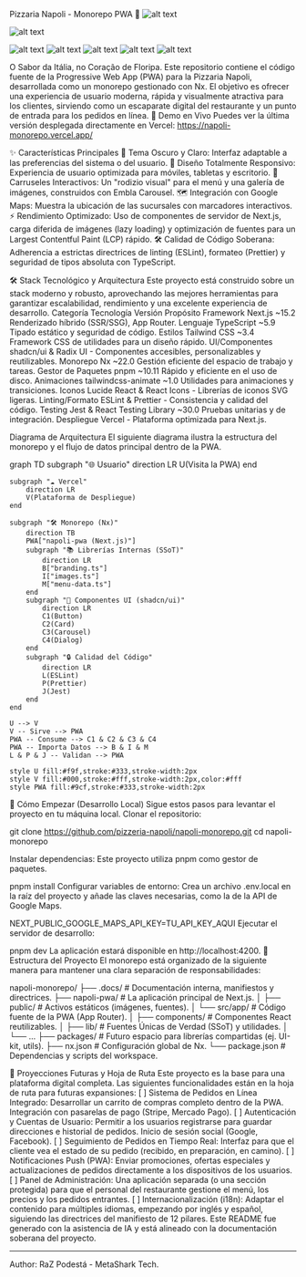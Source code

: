 Pizzaria Napoli - Monorepo PWA 🍕
![alt text](https://vercel.com/button)
<!-- Reemplaza con tu URL de Vercel cuando esté lista -->
![alt text](https://img.shields.io/badge/License-MIT-yellow.svg)

![alt text](https://img.shields.io/badge/PRs-welcome-brightgreen.svg)
![alt text](https://img.shields.io/badge/Next.js-15.2-black?logo=next.js)
![alt text](https://img.shields.io/badge/TypeScript-5.9-blue?logo=typescript)
![alt text](https://img.shields.io/badge/Tailwind_CSS-3.4-38B2AC?logo=tailwind-css)
![alt text](https://img.shields.io/badge/Nx-22.0-blue?logo=nx)

O Sabor da Itália, no Coração de Floripa.
Este repositorio contiene el código fuente de la Progressive Web App (PWA) para la Pizzaria Napoli, desarrollada como un monorepo gestionado con Nx. El objetivo es ofrecer una experiencia de usuario moderna, rápida y visualmente atractiva para los clientes, sirviendo como un escaparate digital del restaurante y un punto de entrada para los pedidos en línea.
🚀 Demo en Vivo
Puedes ver la última versión desplegada directamente en Vercel:
https://napoli-monorepo.vercel.app/

✨ Características Principales
🎨 Tema Oscuro y Claro: Interfaz adaptable a las preferencias del sistema o del usuario.
📱 Diseño Totalmente Responsivo: Experiencia de usuario optimizada para móviles, tabletas y escritorio.
🎠 Carruseles Interactivos: Un "rodizio visual" para el menú y una galería de imágenes, construidos con Embla Carousel.
🗺️ Integración con Google Maps: Muestra la ubicación de las sucursales con marcadores interactivos.
⚡ Rendimiento Optimizado: Uso de componentes de servidor de Next.js, carga diferida de imágenes (lazy loading) y optimización de fuentes para un Largest Contentful Paint (LCP) rápido.
🛠️ Calidad de Código Soberana: Adherencia a estrictas directrices de linting (ESLint), formateo (Prettier) y seguridad de tipos absoluta con TypeScript.

🛠️ Stack Tecnológico y Arquitectura
Este proyecto está construido sobre un stack moderno y robusto, aprovechando las mejores herramientas para garantizar escalabilidad, rendimiento y una excelente experiencia de desarrollo.
Categoría	Tecnología	Versión	Propósito
Framework	Next.js	~15.2	Renderizado híbrido (SSR/SSG), App Router.
Lenguaje	TypeScript	~5.9	Tipado estático y seguridad de código.
Estilos	Tailwind CSS	~3.4	Framework CSS de utilidades para un diseño rápido.
UI/Componentes	shadcn/ui & Radix UI	-	Componentes accesibles, personalizables y reutilizables.
Monorepo	Nx	~22.0	Gestión eficiente del espacio de trabajo y tareas.
Gestor de Paquetes	pnpm	~10.11	Rápido y eficiente en el uso de disco.
Animaciones	tailwindcss-animate	~1.0	Utilidades para animaciones y transiciones.
Iconos	Lucide React & React Icons	-	Librerías de iconos SVG ligeras.
Linting/Formato	ESLint & Prettier	-	Consistencia y calidad del código.
Testing	Jest & React Testing Library	~30.0	Pruebas unitarias y de integración.
Despliegue	Vercel	-	Plataforma optimizada para Next.js.

Diagrama de Arquitectura
El siguiente diagrama ilustra la estructura del monorepo y el flujo de datos principal dentro de la PWA.


graph TD
    subgraph "🌐 Usuario"
        direction LR
        U(Visita la PWA)
    end

    subgraph "☁️ Vercel"
        direction LR
        V(Plataforma de Despliegue)
    end

    subgraph "🛠️ Monorepo (Nx)"
        direction TB
        PWA["napoli-pwa (Next.js)"]
        subgraph "📚 Librerías Internas (SSoT)"
            direction LR
            B["branding.ts"]
            I["images.ts"]
            M["menu-data.ts"]
        end
        subgraph "🧩 Componentes UI (shadcn/ui)"
            direction LR
            C1(Button)
            C2(Card)
            C3(Carousel)
            C4(Dialog)
        end
        subgraph "🔒 Calidad del Código"
            direction LR
            L(ESLint)
            P(Prettier)
            J(Jest)
        end
    end

    U --> V
    V -- Sirve --> PWA
    PWA -- Consume --> C1 & C2 & C3 & C4
    PWA -- Importa Datos --> B & I & M
    L & P & J -- Validan --> PWA

    style U fill:#f9f,stroke:#333,stroke-width:2px
    style V fill:#000,stroke:#fff,stroke-width:2px,color:#fff
    style PWA fill:#9cf,stroke:#333,stroke-width:2px
🏁 Cómo Empezar (Desarrollo Local)
Sigue estos pasos para levantar el proyecto en tu máquina local.
Clonar el repositorio:

git clone https://github.com/pizzeria-napoli/napoli-monorepo.git
cd napoli-monorepo

Instalar dependencias:
Este proyecto utiliza pnpm como gestor de paquetes.


pnpm install
Configurar variables de entorno:
Crea un archivo .env.local en la raíz del proyecto y añade las claves necesarias, como la de la API de Google Maps.

NEXT_PUBLIC_GOOGLE_MAPS_API_KEY=TU_API_KEY_AQUI
Ejecutar el servidor de desarrollo:

pnpm dev
La aplicación estará disponible en http://localhost:4200.
📂 Estructura del Proyecto
El monorepo está organizado de la siguiente manera para mantener una clara separación de responsabilidades:

napoli-monorepo/
├── .docs/                # Documentación interna, manifiestos y directrices.
├── napoli-pwa/           # La aplicación principal de Next.js.
│   ├── public/           # Activos estáticos (imágenes, fuentes).
│   └── src/app/          # Código fuente de la PWA (App Router).
│       ├── components/   # Componentes React reutilizables.
│       ├── lib/          # Fuentes Únicas de Verdad (SSoT) y utilidades.
│       └── ...
├── packages/             # Futuro espacio para librerías compartidas (ej. UI-kit, utils).
├── nx.json               # Configuración global de Nx.
└── package.json          # Dependencias y scripts del workspace.

🔮 Proyecciones Futuras y Hoja de Ruta
Este proyecto es la base para una plataforma digital completa. Las siguientes funcionalidades están en la hoja de ruta para futuras expansiones:
[ ] Sistema de Pedidos en Línea Integrado:
Desarrollar un carrito de compras completo dentro de la PWA.
Integración con pasarelas de pago (Stripe, Mercado Pago).
[ ] Autenticación y Cuentas de Usuario:
Permitir a los usuarios registrarse para guardar direcciones e historial de pedidos.
Inicio de sesión social (Google, Facebook).
[ ] Seguimiento de Pedidos en Tiempo Real:
Interfaz para que el cliente vea el estado de su pedido (recibido, en preparación, en camino).
[ ] Notificaciones Push (PWA):
Enviar promociones, ofertas especiales y actualizaciones de pedidos directamente a los dispositivos de los usuarios.
[ ] Panel de Administración:
Una aplicación separada (o una sección protegida) para que el personal del restaurante gestione el menú, los precios y los pedidos entrantes.
[ ] Internacionalización (i18n):
Adaptar el contenido para múltiples idiomas, empezando por inglés y español, siguiendo las directrices del manifiesto de 12 pilares.
Este README fue generado con la asistencia de IA y está alineado con la documentación soberana del proyecto.

---

Author: RaZ Podestá - MetaShark Tech.
